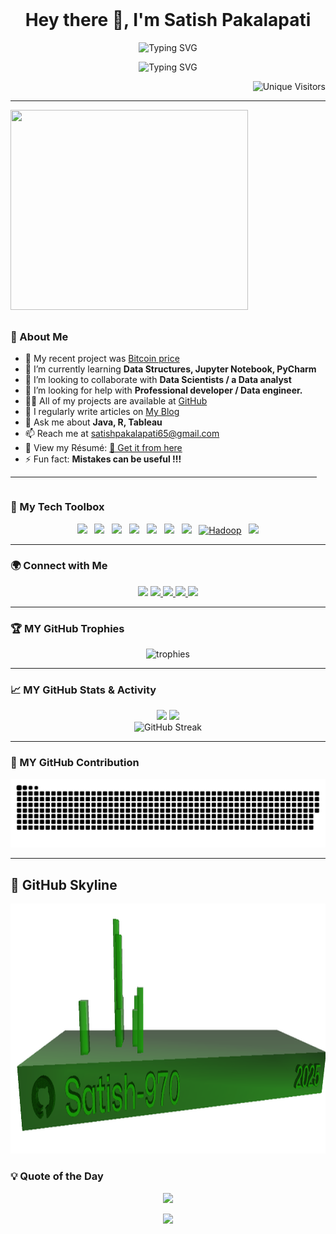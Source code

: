 
<img src="https://user-images.githubusercontent.com/74038190/212284115-f47cd8ff-2ffb-4b04-b5bf-4d1c14c0247f.gif" width="100%" height="0.8" align="center">
<h1 align="center"><strong>Hey there 👋, I'm Satish Pakalapati</strong></h1>
<p align="center">
  <img src="https://readme-typing-svg.demolab.com?font=Fira+Code&weight=700&size=22&pause=3500&color=2ECC71&center=true&vCenter=true&width=800&lines=🚀+Data+Science+Enthusiast;📊+Aspiring+Web+Developer;📢+Digital+Marketing+practitioner;🌍+From+India" alt="Typing SVG" />
</p>

<p align="center">
  <img src="https://readme-typing-svg.demolab.com?font=Fira+Code&weight=500&pause=1600&center=true&width=650&lines=This+is+Satish+Pakalapati+%F0%9F%91%8B%F0%9F%91%8B%F0%9F%91%8B;Welcome+to+my+GitHub+profile!+%F0%9F%8C%9F;Passionate+about+Data+%26+Coding+%F0%9F%A7%A0;Always+learning+something+%F0%9F%9A%80+new!;Let%27s+connect+%F0%9F%A4%9D+and+build+%F0%9F%9B%A0%EF%B8%8F+something+awesome+%F0%9F%A4%97" alt="Typing SVG"/>
</p>

<p align="right">
  <img src="https://komarev.com/ghpvc/?username=satish-970&label=Profile%20Views&color=2ECf49&style=flat" alt="Unique Visitors" width="120" height="20" />
</p>








---
<div style="display: flex; flex-direction: column; align-items: flex-start;">
  <img src="https://user-images.githubusercontent.com/74038190/235224431-e8c8c12e-6826-47f1-89fb-2ddad83b3abf.gif" width="380" height="320" align="right" style="margin-right: 20px; margin-bottom: 10px;">
    <div>
    <h3>🚀 About Me</h3>
    <ul>
      <li>🔭 My recent project was <a href="https://github.com/Satish-970/Bitcoin-price">Bitcoin price</a></li>
      <li>🌱 I’m currently learning <b>Data Structures, Jupyter Notebook, PyCharm</b></li>
      <li>👯 I’m looking to collaborate with <b>Data Scientists / a Data analyst</b></li>
      <li>🤝 I’m looking for help with <b>Professional developer / Data engineer.</b></li>
      <li>👨‍💻 All of my projects are available at <a href="https://github.com/Satish-970">GitHub</a></li>
      <li>📝 I regularly write articles on <a href="https://satishportfolio.blogspot.com/">My Blog</a></li>
      <li>💬 Ask me about <b>Java, R, Tableau</b></li>
      <li>📫 Reach me at <a href="mailto:satishpakalapati65@gmail.com">satishpakalapati65@gmail.com</a></li>
      <li>📄 View my Résumé: <a href="https://drive.google.com/file/d/1Nj362b0dPpk_28A42usagxcP4SF08v8i/view?usp=drivesdk">📄 Get it from here</a></li>
      <li>⚡ Fun fact: <b>Mistakes can be useful !!!</b></li>
    </ul>
    <hr>
  </div>
</div>

### 🧰 My Tech Toolbox
<p align="center">
  <a href="https://www.python.org" target="_blank"><img src="https://skillicons.dev/icons?i=python" width="48" /></a>&nbsp;&nbsp;
  <a href="https://www.java.com" target="_blank"><img src="https://skillicons.dev/icons?i=java" width="48" /></a>&nbsp;&nbsp;
  <a href="https://en.cppreference.com/w/c" target="_blank"><img src="https://skillicons.dev/icons?i=c" width="48" /></a>&nbsp;&nbsp;
  <a href="https://developer.mozilla.org/en-US/docs/Web/HTML" target="_blank"><img src="https://skillicons.dev/icons?i=html" width="48" /></a>&nbsp;&nbsp;
  <a href="https://developer.mozilla.org/en-US/docs/Web/CSS" target="_blank"><img src="https://skillicons.dev/icons?i=css" width="48" /></a>&nbsp;&nbsp;
  <a href="https://www.mysql.com" target="_blank"><img src="https://skillicons.dev/icons?i=mysql" width="48" /></a>&nbsp;&nbsp;
  <a href="https://git-scm.com" target="_blank"><img src="https://skillicons.dev/icons?i=git" width="48" /></a>&nbsp;&nbsp;
  <a href="https://hadoop.apache.org" target="_blank"><img src="https://cdn.jsdelivr.net/gh/devicons/devicon/icons/hadoop/hadoop-original.svg" width="48" alt="Hadoop" /></a>&nbsp;&nbsp;
  <a href="https://www.figma.com" target="_blank"><img src="https://skillicons.dev/icons?i=figma" width="48" /></a>
</p>

---
<h3>🌍 Connect with Me</h3>


<p align="center">
  <a href="https://linkedin.com/in/satishpakalapati" target="_blank" style="text-decoration:none;">
    <img src="https://img.icons8.com/color/48/000000/linkedin.png" width="70" />
  </a>
  <a href="https://twitter.com/satishpakalap22" target="_blank">
    <img src="https://img.icons8.com/color/48/000000/twitterx--v1.png" width="70" />
  </a>
  <a href="https://instagram.com/satishchoudary993" target="_blank">
    <img src="https://img.icons8.com/color/48/000000/instagram-new.png" width="70" />
  </a>
  <a href="https://fb.com/satish.pakalapati.71" target="_blank">
    <img src="https://img.icons8.com/color/48/000000/facebook-new.png" width="70" />
  </a>
  <a href="https://www.hackerrank.com/satishpakalapat1" target="_blank">
    <img src="https://img.icons8.com/external-tal-revivo-color-tal-revivo/48/000000/external-hackerrank-is-a-technology-company-that-focuses-on-competitive-programming-logo-color-tal-revivo.png" width="70" />
  </a>
</p>




---

### 🏆 MY GitHub Trophies
<p align="center">
  <img src="https://github-profile-trophy.vercel.app/?username=satish-970&theme=gruvbox&column=7&margin-w=15" alt="trophies"/>
</p>

---

### 📈 MY GitHub Stats & Activity
<div align="center">
  <img src="https://github-readme-stats.vercel.app/api?username=satish-970&show_icons=true&theme=radical" height="170" />
  <img src="https://github-readme-stats.vercel.app/api/top-langs/?username=satish-970&layout=compact&theme=radical" height="170"/>
</div>

<div align="center">
  <img src="https://streak-stats.demolab.com?user=satish-970&theme=tokyonight" height="170" alt="GitHub Streak"/>
</div>




---

### 🐍 MY GitHub Contribution 
<picture>
  <source media="(prefers-color-scheme: dark)" srcset="https://raw.githubusercontent.com/Satish-970/Satish-970/output/github-snake-dark.svg" />
  <source media="(prefers-color-scheme: light)" srcset="https://raw.githubusercontent.com/Satish-970/Satish-970/output/github-snake.svg" />
  <img alt="github-snake" src="https://raw.githubusercontent.com/Satish-970/Satish-970/output/github-snake.svg" />
</picture>

---

<h2>🌆 GitHub Skyline</h2>
<p align="center">
  <img src="skyline.png" alt="GitHub Skyline 2025"  width="1000" height="400"/>
</p>

### 💡 Quote of the Day

<p align="center">
  <img src="https://quotes-github-readme.vercel.app/api?type=horizontal&theme=radical" />
</p>
<p align="center">
  <img src="https://capsule-render.vercel.app/api?type=waving&color=0:FF00FF,100:00FFFF&height=100&section=footer&text=⚡%20Built%20by%20SatishPakalapati&fontAlign=center&fontColor=FFFFFF&fontSize=18" />
</p>

 
